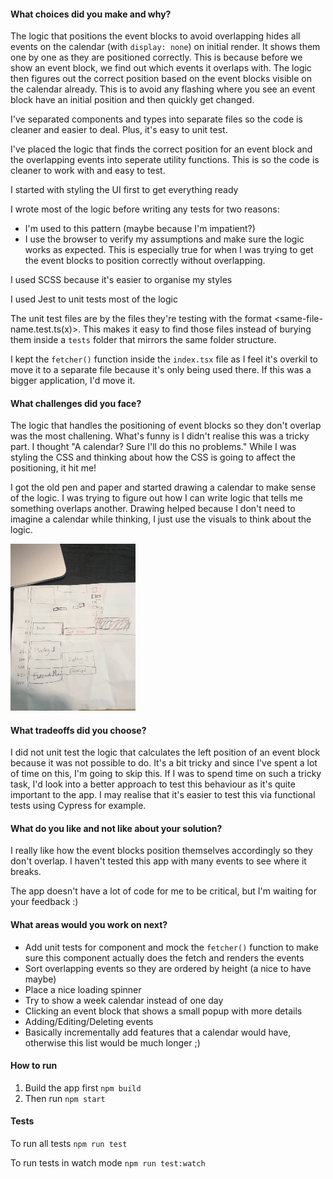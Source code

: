#### What choices did you make and why?
The logic that positions the event blocks to avoid overlapping hides all events on the calendar (with `display: none`) on initial render. It shows them one by one as they are positioned correctly. This is because before we show an event block, we find out which events it overlaps with. The logic then figures out the correct position based on the event blocks visible on the calendar already. This is to avoid any flashing where you see an event block have an initial position and then quickly get changed.

I've separated components and types into separate files so the code is cleaner and easier to deal. Plus, it's easy to unit test.

I've placed the logic that finds the correct position for an event block and the overlapping events into seperate utility functions. This is so the code is cleaner to work with and easy to test.

I started with styling the UI first to get everything ready

I wrote most of the logic before writing any tests for two reasons:
  - I'm used to this pattern (maybe because I'm impatient?)
  - I use the browser to verify my assumptions and make sure the logic works as expected. This is especially true for when I was trying to get the event blocks to position correctly without overlapping.

I used SCSS because it's easier to organise my styles

I used Jest to unit tests most of the logic

The unit test files are by the files they're testing with the format <same-file-name.test.ts(x)>. This makes it easy to find those files instead of burying them inside a `tests` folder that mirrors the same folder structure.

I kept the `fetcher()` function inside the `index.tsx` file as I feel it's overkil to move it to a separate file because it's only being used there. If this was a bigger application, I'd move it.

#### What challenges did you face?
The logic that handles the positioning of event blocks so they don't overlap was the most challening. What's funny is I didn't realise this was a tricky part. I thought "A calendar? Sure I'll do this no problems." While I was styling the CSS and thinking about how the CSS is going to affect the positioning, it hit me!

I got the old pen and paper and started drawing a calendar to make sense of the logic. I was trying to figure out how I can write logic that tells me something overlaps another. Drawing helped because I don't need to imagine a calendar while thinking, I just use the visuals to think about the logic.

<img src="sketch.jpeg" width="200" />

#### What tradeoffs did you choose?
I did not unit test the logic that calculates the left position of an event block because it was not possible to do. It's a bit tricky and since I've spent a lot of time on this, I'm going to skip this. If I was to spend time on such a tricky task, I'd look into a better approach to test this behaviour as it's quite important to the app. I may realise that it's easier to test this via functional tests using Cypress for example.

#### What do you like and not like about your solution?
I really like how the event blocks position themselves accordingly so they don't overlap. I haven't tested this app with many events to see where it breaks.

The app doesn't have a lot of code for me to be critical, but I'm waiting for your feedback :)

#### What areas would you work on next?
- Add unit tests for <Index /> component and mock the `fetcher()` function to make sure this component actually does the fetch and renders the events
- Sort overlapping events so they are ordered by height (a nice to have maybe)
- Place a nice loading spinner
- Try to show a week calendar instead of one day
- Clicking an event block that shows a small popup with more details
- Adding/Editing/Deleting events
- Basically incrementally add features that a calendar would have, otherwise this list would be much longer ;)

#### How to run
1) Build the app first
`npm build`
2) Then run
`npm start`

#### Tests
To run all tests
`npm run test`

To run tests in watch mode
`npm run test:watch`
